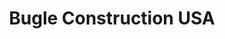 ---
title: "Bugle Construction USA"
url: /post-falls/bugle-construction-usa/
shop: Haushaltsartikel
---